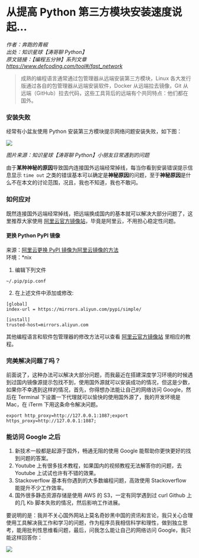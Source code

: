# 从提高 Python 第三方模块安装速度说起...

*作者：奔跑的青椒*<br />
*出处：知识星球【涛哥聊 Python】*<br />
*原文链接：【编程五分钟】系列文章 https://www.defcoding.com/tool#/fast_network*

> 成熟的编程语言通常通过包管理器从远端安装第三方模块，Linux 各大发行版通过各自的包管理器从远端安装软件，Docker 从远端拉去镜像，Git 从远端（GitHub）拉去代码，这些工具背后的远端有个共同特点：他们都在国外。

### 安装失败
经常有小盆友使用 Python 安装第三方模块提示网络问题安装失败，如下图：

![](http://cdn.defcoding.com/1587458883.PNG)

*图片来源：知识星球【涛哥聊 Python】小朋友日常遇到的问题*

由于**某种神秘的原因**导致国内连接国外远端经常掉线，每当你看到安装错误提示信息显示 `time out` 之类的错误基本可以确定是**神秘原因**的问题，至于**神秘原因**是什么不在本文的讨论范围，况且，我也不知道，我也不敢问。

### 如何应对
既然连接国外远端经常掉线，把远端换成国内的基本就可以解决大部分问题了，这里推荐大家使用 [阿里云官方镜像站](https://developer.aliyun.com/mirror/)，毕竟是阿里云，不用担心稳定性问题。

#### 更换 Python PyPI 镜像
来源：[阿里云更换 PyPI 镜像为阿里云镜像的方法](https://developer.aliyun.com/mirror/pypi)<br>
环境：*nix <br>
1. 编辑下列文件

```
~/.pip/pip.conf
```

2. 在上述文件中添加或修改:

```
[global]
index-url = https://mirrors.aliyun.com/pypi/simple/

[install]
trusted-host=mirrors.aliyun.com
```

其他编程语言和软件包管理器的修改方法可以查看 [阿里云官方镜像站](https://developer.aliyun.com/mirror/) 里相应的教程。

### 完美解决问题了吗？
前面说了，这种办法可以解决大部分问题，而我最近在搭建深度学习环境的时候遇到过国内镜像源提示包找不到，使用国外源就可以安装成功的情况，但这是少数，如果你不幸遇到这样的情况，首先，你得想办法能让自己的网络访问 Google，然后在 Terminal 下设置一下代理就可以愉快的使用国外源了，我的开发环境是 Mac，在 iTerm 下用这条命令解决问题。

```
export http_proxy=http://127.0.0.1:1087;export https_proxy=http://127.0.0.1:1087;
```

### 能访问 Google 之后
1. 新技术一般都是起源于国外，畅通无阻的使用 Google 能帮助你更快更好的找到问题的答案。
2. Youtube 上有很多技术教程，如果国内的视频教程无法解答你的问题，去 Youtube 上试试也许有不错的效果。
3. Stackoverflow 基本有你遇到的大多数编程问题，高效使用 Stackoverflow 能提升不少工作效率。
4. 国外很多静态资源存储是使用 AWS 的 S3，一定有同学遇到过 curl Github 上的几 Kb 脚本失败的情况，然后影响工作进展。

要说明的是：我并不关心国外网站上莫名奇妙黑中国的资讯和言论，我只关心合理使用工具解决我工作和学习的问题，作为程序员我相信科学和理性，做到独立思考，能用批判性思维看问题，最后，问我怎么能让自己的网络访问 Google，我只能这样回答你：

![](http://cdn.defcoding.com/下载.jpeg)
